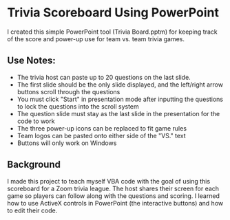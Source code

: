 # Trivia Scoreboard Using PowerPoint

I created this simple PowerPoint tool (Trivia Board.pptm) for keeping track of the score and power-up use for team vs. team trivia games.
## Use Notes:
- The trivia host can paste up to 20 questions on the last slide.
- The first slide should be the only slide displayed, and the left/right arrow buttons scroll through the questions
- You must click "Start" in presentation mode after inputting the questions to lock the questions into the scroll system
- The question slide must stay as the last slide in the presentation for the code to work
- The three power-up icons can be replaced to fit game rules
- Team logos can be pasted onto either side of the "VS." text
- Buttons will only work on Windows

## Background
I made this project to teach myself VBA code with the goal of using this scoreboard for a Zoom trivia league. The host shares
their screen for each game so players can follow along with the questions and scoring. I learned how to use ActiveX controls
in PowerPoint (the interactive buttons) and how to edit their code.
